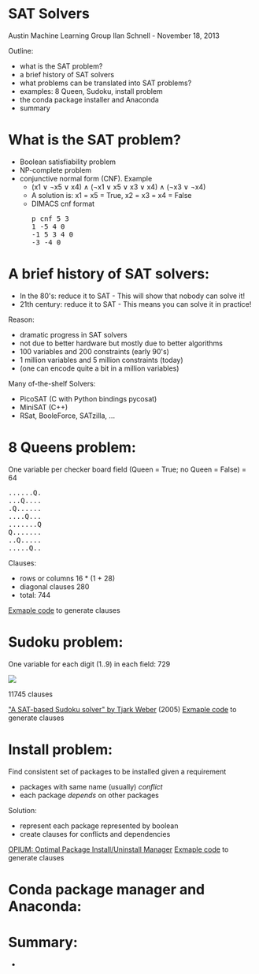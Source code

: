 SAT Solvers
===========

Austin Machine Learning Group
Ilan Schnell - November 18, 2013

Outline:
  * what is the SAT problem?
  * a brief history of SAT solvers
  * what problems can be translated into SAT problems?
  * examples: 8 Queen, Sudoku, install problem
  * the conda package installer and Anaconda
  * summary


What is the SAT problem?
========================

  * Boolean satisfiability problem
  * NP-complete problem
  * conjunctive normal form (CNF).  Example
      * (x1 ∨ ¬x5 ∨ x4) ∧ (¬x1 ∨ x5 ∨ x3 ∨ x4) ∧ (¬x3 ∨ ¬x4)
      * A solution is: x1 = x5 = True, x2 = x3 = x4 = False
      * DIMACS cnf format
        <pre>p cnf 5 3
        1 -5 4 0
        -1 5 3 4 0
        -3 -4 0</pre>


A brief history of SAT solvers:
===============================

  * In the 80's: reduce it to SAT - This will show that nobody can solve it!
  * 21th century: reduce it to SAT - This means you can solve it in practice!

Reason:
  * dramatic progress in SAT solvers
  * not due to better hardware but mostly due to better algorithms
  * 100 variables and 200 constraints (early 90's)
  * 1 million variables and 5 million constraints (today)
  * (one can encode quite a bit in a million variables)

Many of-the-shelf Solvers:
  * PicoSAT (C with Python bindings pycosat)
  * MiniSAT (C++)
  * RSat, BooleForce, SATzilla, ...


8 Queens problem:
=================

One variable per checker board field (Queen = True; no Queen = False) = 64
<pre>
......Q.
...Q....
.Q......
....Q...
.......Q
Q.......
..Q.....
.....Q..
</pre>
Clauses:
  * rows or columns 16 * (1 + 28)
  * diagonal clauses 280
  * total: 744

<a href="https://github.com/ContinuumIO/pycosat/blob/master/examples/8queens.py">
Exmaple code</a> to generate clauses


Sudoku problem:
===============

One variable for each digit (1..9) in each field: 729

<img src="http://3.bp.blogspot.com/_Kh0CZuWd0T8/Sn_y7ihXuyI/AAAAAAAAFC4/DB1NpTv3gbk/s400/printable+sudoku+%281%29.jpg">

11745 clauses

<a href="https://www.lri.fr/~conchon/mpri/weber.pdf">
"A SAT-based Sudoku solver" by Tjark Weber</a> (2005)

<a href="https://github.com/ContinuumIO/pycosat/blob/master/examples/sudoku.py">
Exmaple code</a> to generate clauses


Install problem:
================

Find consistent set of packages to be installed given a requirement

  * packages with same name (usually) *conflict*
  * each package *depends* on other packages

Solution:

  * represent each package represented by boolean
  * create clauses for conflicts and dependencies

<a href="http://www.cs.ucsd.edu/~lerner/papers/opium.pdf">
OPIUM: Optimal Package Install/Uninstall Manager</a>

<a href="https://github.com/ContinuumIO/pycosat/blob/master/examples/opium.py">
Exmaple code</a> to generate clauses


Conda package manager and Anaconda:
===================================





Summary:
========

  *
